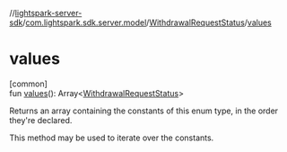 //[lightspark-server-sdk](../../../index.md)/[com.lightspark.sdk.server.model](../index.md)/[WithdrawalRequestStatus](index.md)/[values](values.md)

# values

[common]\
fun [values](values.md)(): Array&lt;[WithdrawalRequestStatus](index.md)&gt;

Returns an array containing the constants of this enum type, in the order they're declared.

This method may be used to iterate over the constants.
